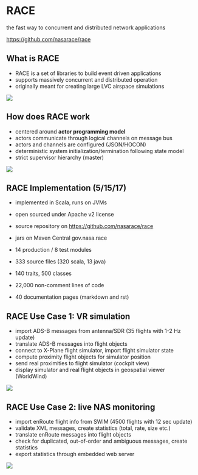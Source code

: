 # RACE
the fast way to concurrent and distributed network applications

<https://github.com/nasarace/race>

## What is RACE
* RACE is a set of libraries to build event driven applications
* supports massively concurrent and distributed operation
* originally meant for creating large LVC airspace simulations

<img src="../images/lvc-sim.svg" class="center scale40">

## How does RACE work
* centered around **actor programming model**
* actors communicate through logical channels on message bus
* actors and channels are configured (JSON/HOCON)
* deterministic system initialization/termination following state model
* strict supervisor hierarchy (master)

<img src="../images/race-overview-2.svg" class="center scale50">

## RACE Implementation (5/15/17)
* implemented in Scala, runs on JVMs
* open sourced under Apache v2 license
* source repository on <https://github.com/nasarace/race>
* jars on Maven Central gov.nasa.race

* 14 production / 8 test modules
* 333 source files (320 scala, 13 java)
* 140 traits, 500 classes
* 22,000 non-comment lines of code
* 40 documentation pages (markdown and rst)

## RACE Use Case 1: VR simulation
* import ADS-B messages from antenna/SDR (35 flights with 1-2 Hz update)
* translate ADS-B messages into flight objects
* connect to X-Plane flight simulator, import flight simulator state
* compute proximity flight objects for simulator position
* send real proximities to flight simulator (cockpit view)
* display simulator and real flight objects in geospatial viewer (WorldWind)

<img src="../images/VR-sim.svg" class="center scale40">


## RACE Use Case 2: live NAS monitoring
* import enRoute flight info from SWIM (4500 flights with 12 sec update)
* validate XML messages, create statistics (total, rate, size etc.)
* translate enRoute messages into flight objects
* check for duplicated, out-of-order and ambiguous messages, create statistics
* export statistics through embedded web server

<img src="../images/NAS-monitor.svg" class="center scale40">
